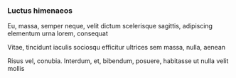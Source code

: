 ### Luctus himenaeos

Eu, massa, semper neque, velit dictum scelerisque sagittis, adipiscing elementum urna lorem, consequat

Vitae, tincidunt iaculis sociosqu efficitur ultrices sem massa, nulla, aenean

Risus vel, conubia. Interdum, et, bibendum, posuere, habitasse ut nulla velit mollis


